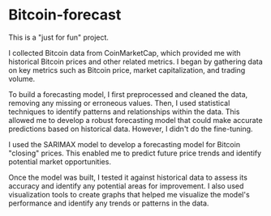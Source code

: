 # Bitcoin-forecast

This is a "just for fun" project.

I collected Bitcoin data from CoinMarketCap, which provided me with historical Bitcoin prices and other related metrics.
I began by gathering data on key metrics such as Bitcoin price, market capitalization, and trading volume.

To build a forecasting model, I first preprocessed and cleaned the data, removing any missing or erroneous values.
Then, I used statistical techniques to identify patterns and relationships within the data.
This allowed me to develop a robust forecasting model that could make accurate predictions based on historical data. However, I didn't do the fine-tuning.

I used the SARIMAX model to develop a forecasting model for Bitcoin "closing" prices.
This enabled me to predict future price trends and identify potential market opportunities.

Once the model was built, I tested it against historical data to assess its accuracy and identify any potential areas for improvement.
I also used visualization tools to create graphs that helped me visualize the model's performance and identify any trends or patterns in the data.
